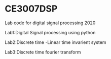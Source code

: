 # CE3007DSP
Lab code for digital signal processing 2020

Lab1:Digital Signal processing using python

Lab2:Discrete time -Linear time invarient system

Lab3:Discrete time fourier transform
